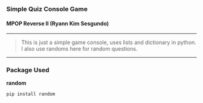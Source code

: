 ### Simple Quiz Console Game
#### MPOP Reverse II (Ryann Kim Sesgundo)
---
> This is just a simple game console, uses lists and dictionary in python. I also use randoms here for random questions.
---
### Package Used
**random**
```Bash
pip install random
```